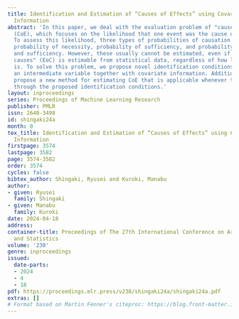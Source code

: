 ```yaml
---
title: Identification and Estimation of “Causes of Effects” using Covariate-Mediator
  Information
abstract: 'In this paper, we deal with the evaluation problem of "causes of effects"
  (CoE), which focuses on the likelihood that one event was the cause of another.
  To assess this likelihood, three types of probabilities of causation have been utilized:
  probability of necessity, probability of sufficiency, and probability of necessity
  and sufficiency. However, these usually cannot be estimated, even if "effects of
  causes" (EoC) is estimable from statistical data, regardless of how large the data
  is. To solve this problem, we propose novel identification conditions for CoE, using
  an intermediate variable together with covariate information. Additionally, we also
  propose a new method for estimating CoE that is applicable whenever they are identifiable
  through the proposed identification conditions.'
layout: inproceedings
series: Proceedings of Machine Learning Research
publisher: PMLR
issn: 2640-3498
id: shingaki24a
month: 0
tex_title: Identification and Estimation of “Causes of Effects” using Covariate-Mediator
  Information
firstpage: 3574
lastpage: 3582
page: 3574-3582
order: 3574
cycles: false
bibtex_author: Shingaki, Ryusei and Kuroki, Manabu
author:
- given: Ryusei
  family: Shingaki
- given: Manabu
  family: Kuroki
date: 2024-04-18
address:
container-title: Proceedings of The 27th International Conference on Artificial Intelligence
  and Statistics
volume: '238'
genre: inproceedings
issued:
  date-parts:
  - 2024
  - 4
  - 18
pdf: https://proceedings.mlr.press/v238/shingaki24a/shingaki24a.pdf
extras: []
# Format based on Martin Fenner's citeproc: https://blog.front-matter.io/posts/citeproc-yaml-for-bibliographies/
---
```

